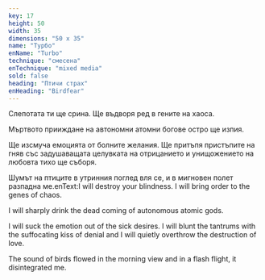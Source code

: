```yaml
---
key: 17
height: 50
width: 35
dimensions: "50 x 35"
name: "Турбо"
enName: "Turbo"
technique: "смесена"
enTechnique: "mixed media"
sold: false
heading: "Птичи страх"
enHeading: "Birdfear"
---
```

Слепотата ти ще срина. Ще въдворя ред в гените на хаоса.

Мъртвото прииждане на автономни атомни богове остро ще изпия. 

Ще изсмуча емоцията от болните желания. Ще притъпя пристъпите на гняв със задушаващата целувката на отрицанието и унищожението на любовта тихо ще съборя. 

Шумът на птиците в утринния поглед вля се, и в мигновен полет разпадна ме.enText:I will destroy your blindness. I will bring order to the genes of chaos.

I will sharply drink the dead coming of autonomous atomic gods. 

I will suck the emotion out of the sick desires. I will blunt the tantrums with the suffocating kiss of denial and I will quietly overthrow the destruction of love.

The sound of birds flowed in the morning view and in a flash flight, it disintegrated me.